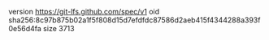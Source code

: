 version https://git-lfs.github.com/spec/v1
oid sha256:8c97b875b02a1f5f808d15d7efdfdc87586d2aeb415f4344288a393f0e56d4fa
size 3713
